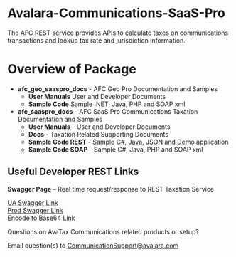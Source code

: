 # Avalara-Communications-SaaS-Pro
The AFC REST service provides APIs to calculate taxes on communications transactions and lookup tax rate and jurisdiction information.

# Overview of Package
* __afc_geo_saaspro_docs__ -  AFC Geo Pro Documentation and Samples
    * __User Manuals__ User and Developer Documents
    * __Sample Code__ Sample .NET, Java, PHP and SOAP xml
* __afc_saaspro_docs__ -  AFC SaaS Pro Communications Taxation Documentation and Samples
    * __User Manuals__ -  User and Developer Documents
    * __Docs__ - Taxation Related Supporting Documents
    * __Sample Code REST__ - Sample C#, Java, JSON and Demo application
    * __Sample Code SOAP__ - Sample C#, Java, PHP and SOAP xml

## __Useful Developer REST Links__
__Swagger Page__ – Real time request/response to REST Taxation Service

[UA Swagger Link](https://communicationsua.avalara.net/API/AFCRESTDocs)<br />
[Prod Swagger Link](https://communications.avalara.net/API/AFCRESTDocs)<br />
[Encode to Base64 Link](https://www.base64encode.org/ )<br />

Questions on AvaTax Communications related products or setup?  

Email question(s) to [CommunicationSupport@avalara.com](CommunicationSupport@avalara.com)
